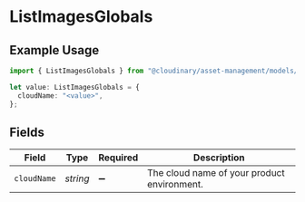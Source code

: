 # ListImagesGlobals

## Example Usage

```typescript
import { ListImagesGlobals } from "@cloudinary/asset-management/models/operations";

let value: ListImagesGlobals = {
  cloudName: "<value>",
};
```

## Fields

| Field                                       | Type                                        | Required                                    | Description                                 |
| ------------------------------------------- | ------------------------------------------- | ------------------------------------------- | ------------------------------------------- |
| `cloudName`                                 | *string*                                    | :heavy_minus_sign:                          | The cloud name of your product environment. |